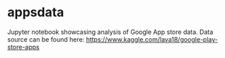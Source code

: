 # appsdata
Jupyter notebook showcasing analysis of Google App store data. Data source can be found here: https://www.kaggle.com/lava18/google-play-store-apps
